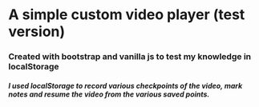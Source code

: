 # A simple custom video player (test version)

<h3>Created with bootstrap and vanilla js to test my knowledge in localStorage</h3>

<h5>I used localStorage to record various checkpoints of the video, mark notes and resume the video from the various saved points.</h5> 

